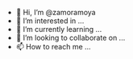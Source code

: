 - 👋 Hi, I’m @zamoramoya
- 👀 I’m interested in ...
- 🌱 I’m currently learning ...
- 💞️ I’m looking to collaborate on ...
- 📫 How to reach me ...

<!---
zamoramoya/zamoramoya is a ✨ special ✨ repository because its `README.md` (this file) appears on your GitHub profile.
You can click the Preview link to take a look at your changes.
--->
